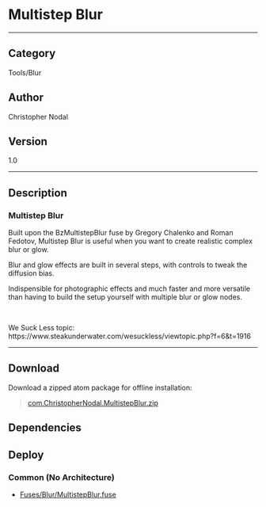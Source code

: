 # Multistep Blur
___

## Category
Tools/Blur

## Author
Christopher Nodal

## Version
1.0

___

## Description
<h3>Multistep Blur</h3>

<p>Built upon the BzMultistepBlur fuse by Gregory Chalenko and Roman Fedotov, Multistep Blur is useful when you want to create realistic complex blur or glow.</p>
<p>Blur and glow effects are built in several steps, with controls to tweak the diffusion bias.</p>
<p>Indispensible for photographic effects and much faster and more versatile than having to build the setup yourself with multiple blur or glow nodes.</p>
<br>
<p>We Suck Less topic: https://www.steakunderwater.com/wesuckless/viewtopic.php?f=6&t=1916</p>

___

## Download

Download a zipped atom package for offline installation:
> [com.ChristopherNodal.MultistepBlur.zip](https://gitlab.com/WeSuckLess/Reactor/-/archive/master/Reactor-master.zip?path=Atoms/com.ChristopherNodal.MultistepBlur)  

## Dependencies

## Deploy

### Common (No Architecture)

<ul>
<li><a href="https://gitlab.com/WeSuckLess/Reactor/-/blob/master/Atoms/com.ChristopherNodal.MultistepBlur/Fuses/Blur/MultistepBlur.fuse?ref_type=heads">Fuses/Blur/MultistepBlur.fuse</a></li>
</ul>
